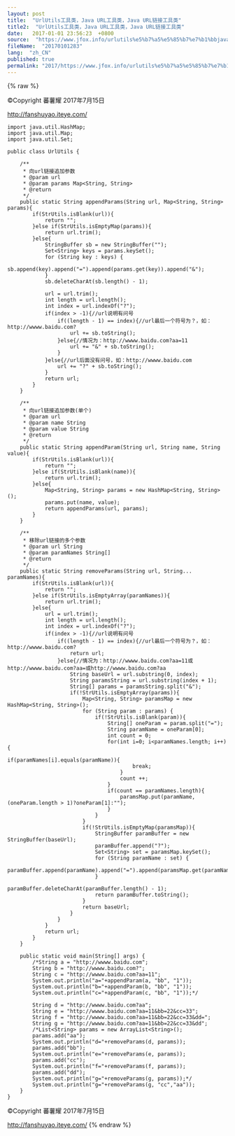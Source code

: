 ```yaml
---
layout: post
title:  "UrlUtils工具类，Java URL工具类，Java URL链接工具类"
title2:  "UrlUtils工具类，Java URL工具类，Java URL链接工具类"
date:   2017-01-01 23:56:23  +0800
source:  "https://www.jfox.info/urlutils%e5%b7%a5%e5%85%b7%e7%b1%bbjavaurl%e5%b7%a5%e5%85%b7%e7%b1%bbjavaurl%e9%93%be%e6%8e%a5%e5%b7%a5%e5%85%b7%e7%b1%bb.html"
fileName:  "20170101283"
lang:  "zh_CN"
published: true
permalink: "2017/https://www.jfox.info/urlutils%e5%b7%a5%e5%85%b7%e7%b1%bbjavaurl%e5%b7%a5%e5%85%b7%e7%b1%bbjavaurl%e9%93%be%e6%8e%a5%e5%b7%a5%e5%85%b7%e7%b1%bb.html"
---
```

{% raw %}
>>>>>>>>>>>>>>>>>>>>>>>>>>>>>>>>

©Copyright 蕃薯耀 2017年7月15日

http://fanshuyao.iteye.com/

    import java.util.HashMap;
    import java.util.Map;
    import java.util.Set;
    
    public class UrlUtils {
    
    	/**
    	 * 向url链接追加参数
    	 * @param url
    	 * @param params Map<String, String>
    	 * @return
    	 */
    	public static String appendParams(String url, Map<String, String> params){
    		if(StrUtils.isBlank(url)){
    			return "";
    		}else if(StrUtils.isEmptyMap(params)){
    			return url.trim();
    		}else{
    			StringBuffer sb = new StringBuffer("");
    			Set<String> keys = params.keySet();
    			for (String key : keys) {
    				sb.append(key).append("=").append(params.get(key)).append("&");
    			}
    			sb.deleteCharAt(sb.length() - 1);
    			
    			url = url.trim();
    			int length = url.length();
    			int index = url.indexOf("?");
    			if(index > -1){//url说明有问号
    				if((length - 1) == index){//url最后一个符号为？，如：http://wwww.baidu.com?
    					url += sb.toString();
    				}else{//情况为：http://wwww.baidu.com?aa=11
    					url += "&" + sb.toString();
    				}
    			}else{//url后面没有问号，如：http://wwww.baidu.com
    				url += "?" + sb.toString();
    			}
    			return url;
    		}
    	}
    	
    	/**
    	 * 向url链接追加参数(单个)
    	 * @param url
    	 * @param name String
    	 * @param value String
    	 * @return
    	 */
    	public static String appendParam(String url, String name, String value){
    		if(StrUtils.isBlank(url)){
    			return "";
    		}else if(StrUtils.isBlank(name)){
    			return url.trim();
    		}else{
    			Map<String, String> params = new HashMap<String, String>();
    			params.put(name, value);
    			return appendParams(url, params);
    		}
    	}
    	
    	/**
    	 * 移除url链接的多个参数
    	 * @param url String
    	 * @param paramNames String[]
    	 * @return
    	 */
    	public static String removeParams(String url, String... paramNames){
    		if(StrUtils.isBlank(url)){
    			return "";
    		}else if(StrUtils.isEmptyArray(paramNames)){
    			return url.trim();
    		}else{
    			url = url.trim();
    			int length = url.length();
    			int index = url.indexOf("?");
    			if(index > -1){//url说明有问号
    				if((length - 1) == index){//url最后一个符号为？，如：http://wwww.baidu.com?
    					return url;
    				}else{//情况为：http://wwww.baidu.com?aa=11或http://wwww.baidu.com?aa=或http://wwww.baidu.com?aa
    					String baseUrl = url.substring(0, index);
    					String paramsString = url.substring(index + 1);
    					String[] params = paramsString.split("&");
    					if(!StrUtils.isEmptyArray(params)){
    						Map<String, String> paramsMap = new HashMap<String, String>();
    						for (String param : params) {
    							if(!StrUtils.isBlank(param)){
    								String[] oneParam = param.split("=");
    								String paramName = oneParam[0];
    								int count = 0;
    								for(int i=0; i<paramNames.length; i++){
    									if(paramNames[i].equals(paramName)){
    										break;
    									}
    									count ++;
    								}
    								if(count == paramNames.length){
    									paramsMap.put(paramName, (oneParam.length > 1)?oneParam[1]:"");
    								}
    							}
    						}
    						if(!StrUtils.isEmptyMap(paramsMap)){
    							StringBuffer paramBuffer = new StringBuffer(baseUrl);
    							paramBuffer.append("?");
    							Set<String> set = paramsMap.keySet();
    							for (String paramName : set) {
    								paramBuffer.append(paramName).append("=").append(paramsMap.get(paramName)).append("&");
    							}
    							paramBuffer.deleteCharAt(paramBuffer.length() - 1);
    							return paramBuffer.toString();
    						}
    						return baseUrl;
    					}
    				}
    			}
    			return url;
    		}
    	}
    	
    	public static void main(String[] args) {
    		/*String a = "http://wwww.baidu.com";
    		String b = "http://wwww.baidu.com?";
    		String c = "http://wwww.baidu.com?aa=11";
    		System.out.println("a="+appendParam(a, "bb", "1"));
    		System.out.println("b="+appendParam(b, "bb", "1"));
    		System.out.println("c="+appendParam(c, "bb", "1"));*/
    		
    		String d = "http://wwww.baidu.com?aa";
    		String e = "http://wwww.baidu.com?aa=11&bb=22&cc=33";
    		String f = "http://wwww.baidu.com?aa=11&bb=22&cc=33&dd=";
    		String g = "http://wwww.baidu.com?aa=11&bb=22&cc=33&dd";
    		/*List<String> params = new ArrayList<String>();
    		params.add("aa");
    		System.out.println("d="+removeParams(d, params));
    		params.add("bb");
    		System.out.println("e="+removeParams(e, params));
    		params.add("cc");
    		System.out.println("f="+removeParams(f, params));
    		params.add("dd");
    		System.out.println("g="+removeParams(g, params));*/
    		System.out.println("g="+removeParams(g, "cc","aa"));
    	}
    }
    

>>>>>>>>>>>>>>>>>>>>>>>>>>>>>>>>

©Copyright 蕃薯耀 2017年7月15日

http://fanshuyao.iteye.com/
{% endraw %}